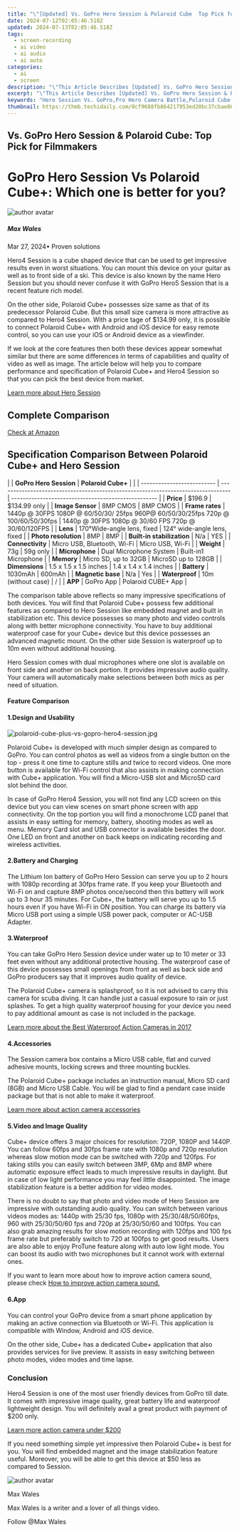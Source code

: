 ```yaml
---
title: "\"[Updated] Vs. GoPro Hero Session & Polaroid Cube  Top Pick for Filmmakers for 2024\""
date: 2024-07-12T02:05:46.518Z
updated: 2024-07-13T02:05:46.518Z
tags: 
  - screen-recording
  - ai video
  - ai audio
  - ai auto
categories: 
  - ai
  - screen
description: "\"This Article Describes [Updated] Vs. GoPro Hero Session & Polaroid Cube: Top Pick for Filmmakers for 2024\""
excerpt: "\"This Article Describes [Updated] Vs. GoPro Hero Session & Polaroid Cube: Top Pick for Filmmakers for 2024\""
keywords: "Hero Session Vs. GoPro,Pro Hero Camera Battle,Polaroid Cube Filmmaking,Film Maker Polaroid,Hero Session & Cube Pick,Top GoPro Vs. Polaroid,Polaroid in Filmmaking"
thumbnail: https://thmb.techidaily.com/0cf9688fb864217953ed20bc37cbae8628a2ed0f2334e4827cc51dbf7be6e12c.jpg
---
```


## Vs. GoPro Hero Session & Polaroid Cube: Top Pick for Filmmakers

# GoPro Hero Session Vs Polaroid Cube+: Which one is better for you?

![author avatar](https://images.wondershare.com/filmora/article-images/max-wales-author.jpg)

##### Max Wales

 Mar 27, 2024• Proven solutions

 Hero4 Session is a cube shaped device that can be used to get impressive results even in worst situations. You can mount this device on your guitar as well as to front side of a ski. This device is also known by the name Hero Session but you should never confuse it with GoPro Hero5 Session that is a recent feature rich model.

 On the other side, Polaroid Cube+ possesses size same as that of its predecessor Polaroid Cube. But this small size camera is more attractive as compared to Hero4 Session. With a price tage of $134.99 only, it is possible to connect Polaroid Cube+ with Android and iOS device for easy remote control, so you can use your iOS or Android device as a viewfinder.

 If we look at the core features then both these devices appear somewhat similar but there are some differences in terms of capabilities and quality of video as well as image. The article below will help you to compare performance and specification of Polaroid Cube+ and Hero4 Session so that you can pick the best device from market.

[Learn more about Hero Session](https://tools.techidaily.com/wondershare/filmora/download/)

## Complete Comparison

[Check at Amazon](https://www.amazon.com/gp/product/B01C80O0ZU/ref=as%5Fli%5Ftl?ie=UTF8&tag=vs-flora-20&camp=1789&creative=9325&linkCode=as2&creativeASIN=B01C80O0ZU&linkId=ec1526e83e4df54a4549147cb962f687)

## Specification Comparison Between Polaroid Cube+ and Hero Session

| |  **GoPro Hero Session**  | **Polaroid Cube+**                                                                |                                                     |
| -------------------------- | --------------------------------------------------------------------------------- | --------------------------------------------------- |
| **Price**                  | $196.9                                                                            | $134.99 only                                        |
| **Image Sensor**           | 8MP CMOS                                                                          | 8MP CMOS                                            |
| **Frame rates**            | 1440p @ 30FPS 1080P @ 60/50/30/ 25fps 960P@ 60/50/30/25fps 720p @ 100/60/50/30fps | 1440p @ 30FPS 1080p @ 30/60 FPS 720p @ 30/60/120FPS |
| **Lens**                   | 170°Wide-angle lens, fixed                                                        | 124° wide-angle lens, fixed                         |
| **Photo resolution**       | 8MP                                                                               | 8MP                                                 |
| **Built-in stabilization** | N/a                                                                               | YES                                                 |
| **Connectivity**           | Micro USB, Bluetooth, Wi-Fi                                                       | Micro USB, Wi-Fi                                    |
| **Weight**                 | 73g                                                                               | 59g only                                            |
| **Microphone**             | Dual Microphone System                                                            | Built-in1 Microphone                                |
| **Memory**                 | Micro SD, up to 32GB                                                              | MicroSD up to 128GB                                 |
| **Dimensions**             | 1.5 x 1.5 x 1.5 inches                                                            | 1.4 x 1.4 x 1.4 inches                              |
| **Battery**                | 1030mAh                                                                           | 600mAh                                              |
| **Magnetic base**          | N/a                                                                               | Yes                                                 |
| **Waterproof**             | 10m (without case)                                                                | /                                                   |
| **APP**                    | GoPro App                                                                         | Polaroid CUBE+ App                                  |

 The comparison table above reflects so many impressive specifications of both devices. You will find that Polaroid Cube+ possess few additional features as compared to Hero Session like embedded magnet and built in stabilization etc. This device possesses so many photo and video controls along with better microphone connectivity. You have to buy additional waterproof case for your Cube+ device but this device possesses an advanced magnetic mount. On the other side Session is waterproof up to 10m even without additional housing.

 Hero Session comes with dual microphones where one slot is available on front side and another on back portion. It provides impressive audio quality. Your camera will automatically make selections between both mics as per need of situation.

#### Feature Comparison

#### 1.Design and Usability

![polaroid-cube-plus-vs-gopro-hero4-session.jpg](https://images.wondershare.com/filmora/article-images/polaroid-cube-plus-vs-gopro-hero4-session.jpg)

 Polaroid Cube+ is developed with much simpler design as compared to GoPro. You can control photos as well as videos from a single button on the top - press it one time to capture stills and twice to record videos. One more button is available for Wi-Fi control that also assists in making connection with Cube+ application. You will find a Micro-USB slot and MicroSD card slot behind the door.

 In case of GoPro Hero4 Session, you will not find any LCD screen on this device but you can view scenes on smart phone screen with app connectivity. On the top portion you will find a monochrome LCD panel that assists in easy setting for memory, battery, shooting modes as well as menu. Memory Card slot and USB connector is available besides the door. One LED on front and another on back keeps on indicating recording and wireless activities.

#### 2.Battery and Charging

 The Lithium Ion battery of GoPro Hero Session can serve you up to 2 hours with 1080p recording at 30fps frame rate. If you keep your Bluetooth and Wi-Fi on and capture 8MP photos once/second then this battery will work up to 3 hour 35 minutes. For Cube+, the battery will serve you up to 1.5 hours even if you have Wi-Fi in ON position. You can charge its battery via Micro USB port using a simple USB power pack, computer or AC-USB Adapter.

#### 3.Waterproof

 You can take GoPro Hero Session device under water up to 10 meter or 33 feet even without any additional protective housing. The waterproof case of this device possesses small openings from front as well as back side and GoPro producers say that it improves audio quality of device.

 The Polaroid Cube+ camera is splashproof, so it is not advised to carry this camera for scuba diving. It can handle just a casual exposure to rain or just splashes. To get a high quality waterproof housing for your device you need to pay additional amount as case is not included in the package.

[Learn more about the Best Waterproof Action Cameras in 2017](https://tools.techidaily.com/wondershare/filmora/download/)

#### 4.Accessories

 The Session camera box contains a Micro USB cable, flat and curved adhesive mounts, locking screws and three mounting buckles.

 The Polaroid Cube+ package includes an instruction manual, Micro SD card (8GB) and Micro USB Cable. You will be glad to find a pendant case inside package but that is not able to make it waterproof.

[Learn more about action camera accessories](https://tools.techidaily.com/wondershare/filmora/download/)

#### 5.Video and Image Quality

 Cube+ device offers 3 major choices for resolution: 720P, 1080P and 1440P. You can follow 60fps and 30fps frame rate with 1080p and 720p resolution whereas slow motion mode can be switched with 720p and 120fps. For taking stills you can easily switch between 3MP, 6Mp and 8MP where automatic exposure effect leads to much impressive results in daylight. But in case of low light performance you may feel little disappointed. The image stabilization feature is a better addition for video modes.

 There is no doubt to say that photo and video mode of Hero Session are impressive with outstanding audio quality. You can switch between various videos modes as: 1440p with 25/30 fps, 1080p with 25/30/48/50/60fps, 960 with 25/30/50/60 fps and 720p at 25/30/50/60 and 100fps. You can also grab amazing results for slow motion recording with 120fps and 100 fps frame rate but preferably switch to 720 at 100fps to get good results. Users are also able to enjoy ProTune feature along with auto low light mode. You can boost its audio with two microphones but it cannot work with external ones.

 If you want to learn more about how to improve action camera sound, please check [How to improve action camera sound.](https://tools.techidaily.com/wondershare/filmora/download/)

#### 6.App

 You can control your GoPro device from a smart phone application by making an active connection via Bluetooth or Wi-Fi. This application is compatible with Window, Android and iOS device.

 On the other side, Cube+ has a dedicated Cube+ application that also provides services for live preview. It assists in easy switching between photo modes, video modes and time lapse.

### Conclusion

 Hero4 Session is one of the most user friendly devices from GoPro till date. It comes with impressive image quality, great battery life and waterproof lightweight design. You will definitely avail a great product with payment of $200 only.

[Learn more action camera under $200](https://tools.techidaily.com/wondershare/filmora/download/)

 If you need something simple yet impressive then Polaroid Cube+ is best for you. You will find embedded magnet and the image stabilization feature useful. Moreover, you will be able to get this device at $50 less as compared to Session.

![author avatar](https://images.wondershare.com/filmora/article-images/max-wales-author.jpg)

Max Wales

Max Wales is a writer and a lover of all things video.

Follow @Max Wales


<ins class="adsbygoogle"
     style="display:block"
     data-ad-format="autorelaxed"
     data-ad-client="ca-pub-7571918770474297"
     data-ad-slot="1223367746"></ins>



<ins class="adsbygoogle"
     style="display:block"
     data-ad-client="ca-pub-7571918770474297"
     data-ad-slot="8358498916"
     data-ad-format="auto"
     data-full-width-responsive="true"></ins>





